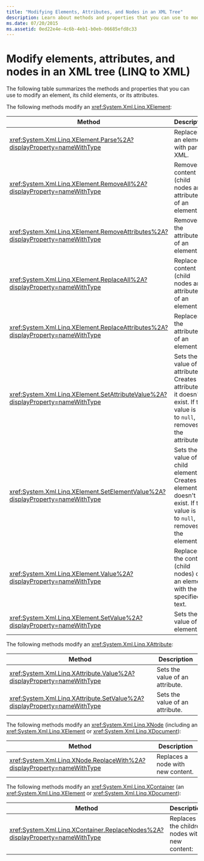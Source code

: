 ```yaml
---
title: "Modifying Elements, Attributes, and Nodes in an XML Tree"
description: Learn about methods and properties that you can use to modify an element, its child nodes, or its attributes.
ms.date: 07/20/2015
ms.assetid: 0ed22e4e-4c6b-4eb1-b0eb-06685efd8c33
---
```


# Modify elements, attributes, and nodes in an XML tree (LINQ to XML)

The following table summarizes the methods and properties that you can use to modify an element, its child elements, or its attributes.

The following methods modify an <xref:System.Xml.Linq.XElement>:

|Method|Description|
|------------|-----------------|
|<xref:System.Xml.Linq.XElement.Parse%2A?displayProperty=nameWithType>|Replaces an element with parsed XML.|
|<xref:System.Xml.Linq.XElement.RemoveAll%2A?displayProperty=nameWithType>|Removes all content (child nodes and attributes) of an element.|
|<xref:System.Xml.Linq.XElement.RemoveAttributes%2A?displayProperty=nameWithType>|Removes the attributes of an element.|
|<xref:System.Xml.Linq.XElement.ReplaceAll%2A?displayProperty=nameWithType>|Replaces all content (child nodes and attributes) of an element.|
|<xref:System.Xml.Linq.XElement.ReplaceAttributes%2A?displayProperty=nameWithType>|Replaces the attributes of an element.|
|<xref:System.Xml.Linq.XElement.SetAttributeValue%2A?displayProperty=nameWithType>|Sets the value of an attribute. Creates the attribute if it doesn't exist. If the value is set to `null`, removes the attribute.|
|<xref:System.Xml.Linq.XElement.SetElementValue%2A?displayProperty=nameWithType>|Sets the value of a child element. Creates the element if it doesn't exist. If the value is set to `null`, removes the element.|
|<xref:System.Xml.Linq.XElement.Value%2A?displayProperty=nameWithType>|Replaces the content (child nodes) of an element with the specified text.|
|<xref:System.Xml.Linq.XElement.SetValue%2A?displayProperty=nameWithType>|Sets the value of an element.|

The following methods modify an <xref:System.Xml.Linq.XAttribute>:

|Method|Description|
|------------|-----------------|
|<xref:System.Xml.Linq.XAttribute.Value%2A?displayProperty=nameWithType>|Sets the value of an attribute.|
|<xref:System.Xml.Linq.XAttribute.SetValue%2A?displayProperty=nameWithType>|Sets the value of an attribute.|

 The following methods modify an <xref:System.Xml.Linq.XNode> (including an <xref:System.Xml.Linq.XElement> or <xref:System.Xml.Linq.XDocument>):

|Method|Description|
|------------|-----------------|
|<xref:System.Xml.Linq.XNode.ReplaceWith%2A?displayProperty=nameWithType>|Replaces a node with new content.|

 The following methods modify an <xref:System.Xml.Linq.XContainer> (an <xref:System.Xml.Linq.XElement> or <xref:System.Xml.Linq.XDocument>):

|Method|Description|
|------------|-----------------|
|<xref:System.Xml.Linq.XContainer.ReplaceNodes%2A?displayProperty=nameWithType>|Replaces the children nodes with new content:|

